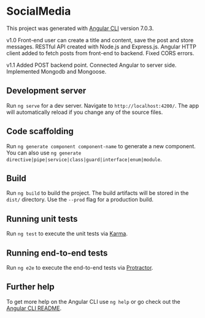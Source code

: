 # SocialMedia

This project was generated with [Angular CLI](https://github.com/angular/angular-cli) version 7.0.3.

v1.0
Front-end user can create a title and content, save the post and store messages. RESTful API created with Node.js and Express.js. Angular HTTP client added to fetch posts from front-end to backend. Fixed CORS errors. 

v1.1 Added POST backend point. Connected Angular to server side. Implemented Mongodb and Mongoose.

## Development server

Run `ng serve` for a dev server. Navigate to `http://localhost:4200/`. The app will automatically reload if you change any of the source files.

## Code scaffolding

Run `ng generate component component-name` to generate a new component. You can also use `ng generate directive|pipe|service|class|guard|interface|enum|module`.

## Build

Run `ng build` to build the project. The build artifacts will be stored in the `dist/` directory. Use the `--prod` flag for a production build.

## Running unit tests

Run `ng test` to execute the unit tests via [Karma](https://karma-runner.github.io).

## Running end-to-end tests

Run `ng e2e` to execute the end-to-end tests via [Protractor](http://www.protractortest.org/).

## Further help

To get more help on the Angular CLI use `ng help` or go check out the [Angular CLI README](https://github.com/angular/angular-cli/blob/master/README.md).
 
 
